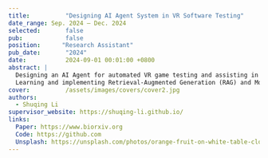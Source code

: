 ```yaml
---
title:          "Designing AI Agent System in VR Software Testing"
date_range: Sep. 2024 – Dec. 2024
selected:       false
pub:            false
position:      "Research Assistant"
pub_date:       "2024"
date:           2024-09-01 00:01:00 +0800
abstract: |
  Designing an AI Agent for automated VR game testing and assisting in developing the task execution framework.
  Learning and implementing Retrieval-Augmented Generation (RAG) and Model-Based Testing frameworks for the Agent.
cover:          /assets/images/covers/cover2.jpg
authors: 
  - Shuqing Li
supervisor_website: https://shuqing-li.github.io/
links:
  Paper: https://www.biorxiv.org
  Code: https://github.com
  Unsplash: https://unsplash.com/photos/orange-fruit-on-white-table-cloth-ISX_imp8t1o
---
```


